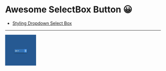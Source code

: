 # Awesome SelectBox Button 😀

- [Styling Dropdown Select Box](https://github.com/jshacker9999/dev/tree/main/selectbox/styling-dropdown-select-box)

---

[<img src="../gifs/selectbox/styling-dropdown-select-box.gif" width="100px" height="100px">](https://github.com/jshacker9999/dev/tree/main/selectbox/styling-dropdown-select-box)
